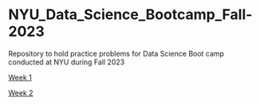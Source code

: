 # NYU_Data_Science_Bootcamp_Fall-2023
Repository to hold practice problems for Data Science Boot camp conducted at NYU during Fall 2023

[Week 1](https://github.com/Sidhved/NYU_Data_Science_Bootcamp_Fall-2023/tree/main/Week1)

[Week 2](https://github.com/Sidhved/NYU_Data_Science_Bootcamp_Fall-2023/tree/main/Week2)